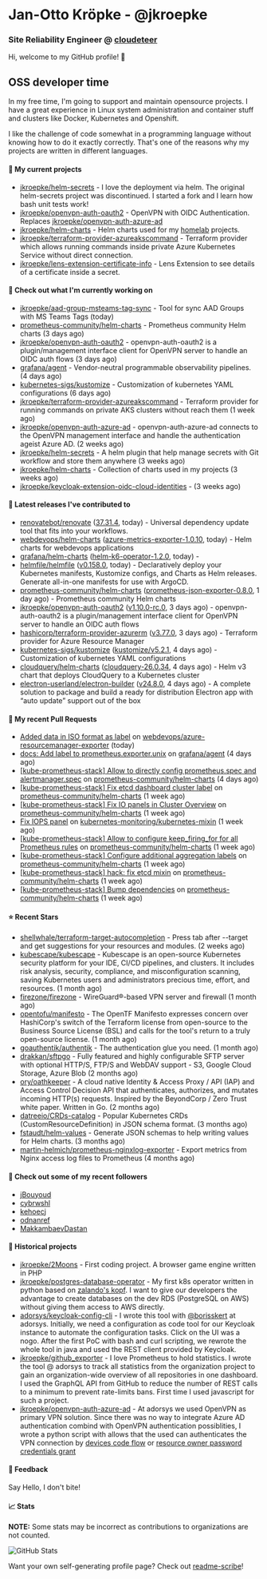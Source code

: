 # Jan-Otto Kröpke - @jkroepke
### Site Reliability Engineer @ [cloudeteer](https://cloudeteer.de/)

Hi, welcome to my GitHub profile! 👋

## OSS developer time
In my free time, I'm going to support and maintain opensource projects. I have a great experience in Linux system administration and container stuff and clusters like Docker, Kubernetes and Openshift.

I like the challenge of code somewhat in a programming language without knowing how to do it exactly correctly. That's one of the reasons why my projects are written in different languages.

#### 🌱 My current projects
- [jkroepke/helm-secrets](https://github.com/jkroepke/helm-secrets) - I love the deployment via helm. The original helm-secrets project was discontinued. I started a fork and I learn how bash unit tests work!
- [jkroepke/openvpn-auth-oauth2](https://github.com/jkroepke/openvpn-auth-oauth2) - OpenVPN with OIDC Authentication. Replaces  [jkroepke/openvpn-auth-azure-ad](https://github.com/jkroepke/openvpn-auth-azure-ad) 
- [jkroepke/helm-charts](https://github.com/jkroepke/helm-charts) - Helm charts used for my [homelab](https://github.com/jkroepke/homelab) projects.
- [jkroepke/terraform-provider-azureakscommand](https://github.com/jkroepke/terraform-provider-azureakscommand) - Terraform provider which allows running commands inside private Azure Kubernetes Service without direct connection.
- [jkroepke/lens-extension-certificate-info](https://github.com/jkroepke/lens-extension-certificate-info) - Lens Extension to see details of a certificate inside a secret.

#### 👷 Check out what I'm currently working on

- [jkroepke/aad-group-msteams-tag-sync](https://github.com/jkroepke/aad-group-msteams-tag-sync) - Tool for sync AAD Groups with MS Teams Tags (today)
- [prometheus-community/helm-charts](https://github.com/prometheus-community/helm-charts) - Prometheus community Helm charts (3 days ago)
- [jkroepke/openvpn-auth-oauth2](https://github.com/jkroepke/openvpn-auth-oauth2) - openvpn-auth-oauth2 is a plugin/management interface client for OpenVPN server to handle an OIDC auth flows (3 days ago)
- [grafana/agent](https://github.com/grafana/agent) - Vendor-neutral programmable observability pipelines. (4 days ago)
- [kubernetes-sigs/kustomize](https://github.com/kubernetes-sigs/kustomize) - Customization of kubernetes YAML configurations (6 days ago)
- [jkroepke/terraform-provider-azureakscommand](https://github.com/jkroepke/terraform-provider-azureakscommand) - Terraform provider for running commands on private AKS clusters without reach them (1 week ago)
- [jkroepke/openvpn-auth-azure-ad](https://github.com/jkroepke/openvpn-auth-azure-ad) - openvpn-auth-azure-ad connects to the OpenVPN management interface and handle the authentication ageist Azure AD. (2 weeks ago)
- [jkroepke/helm-secrets](https://github.com/jkroepke/helm-secrets) - A helm plugin that help manage secrets with Git workflow and store them anywhere (3 weeks ago)
- [jkroepke/helm-charts](https://github.com/jkroepke/helm-charts) - Collection of charts used in my projects (3 weeks ago)
- [jkroepke/keycloak-extension-oidc-cloud-identities](https://github.com/jkroepke/keycloak-extension-oidc-cloud-identities) -  (3 weeks ago)

#### 🔭 Latest releases I've contributed to

- [renovatebot/renovate](https://github.com/renovatebot/renovate) ([37.31.4](https://github.com/renovatebot/renovate/releases/tag/37.31.4), today) - Universal dependency update tool that fits into your workflows.
- [webdevops/helm-charts](https://github.com/webdevops/helm-charts) ([azure-metrics-exporter-1.0.10](https://github.com/webdevops/helm-charts/releases/tag/azure-metrics-exporter-1.0.10), today) - Helm charts for webdevops applications
- [grafana/helm-charts](https://github.com/grafana/helm-charts) ([helm-k6-operator-1.2.0](https://github.com/grafana/helm-charts/releases/tag/helm-k6-operator-1.2.0), today) - 
- [helmfile/helmfile](https://github.com/helmfile/helmfile) ([v0.158.0](https://github.com/helmfile/helmfile/releases/tag/v0.158.0), today) - Declaratively deploy your Kubernetes manifests, Kustomize configs, and Charts as Helm releases. Generate all-in-one manifests for use with ArgoCD.
- [prometheus-community/helm-charts](https://github.com/prometheus-community/helm-charts) ([prometheus-json-exporter-0.8.0](https://github.com/prometheus-community/helm-charts/releases/tag/prometheus-json-exporter-0.8.0), 1 day ago) - Prometheus community Helm charts
- [jkroepke/openvpn-auth-oauth2](https://github.com/jkroepke/openvpn-auth-oauth2) ([v1.10.0-rc.0](https://github.com/jkroepke/openvpn-auth-oauth2/releases/tag/v1.10.0-rc.0), 3 days ago) - openvpn-auth-oauth2 is a plugin/management interface client for OpenVPN server to handle an OIDC auth flows
- [hashicorp/terraform-provider-azurerm](https://github.com/hashicorp/terraform-provider-azurerm) ([v3.77.0](https://github.com/hashicorp/terraform-provider-azurerm/releases/tag/v3.77.0), 3 days ago) - Terraform provider for Azure Resource Manager
- [kubernetes-sigs/kustomize](https://github.com/kubernetes-sigs/kustomize) ([kustomize/v5.2.1](https://github.com/kubernetes-sigs/kustomize/releases/tag/kustomize/v5.2.1), 4 days ago) - Customization of kubernetes YAML configurations
- [cloudquery/helm-charts](https://github.com/cloudquery/helm-charts) ([cloudquery-26.0.34](https://github.com/cloudquery/helm-charts/releases/tag/cloudquery-26.0.34), 4 days ago) - Helm v3 chart that deploys CloudQuery to a Kubernetes cluster
- [electron-userland/electron-builder](https://github.com/electron-userland/electron-builder) ([v24.8.0](https://github.com/electron-userland/electron-builder/releases/tag/v24.8.0), 4 days ago) - A complete solution to package and build a ready for distribution Electron app with “auto update” support out of the box

#### 🔨 My recent Pull Requests

- [Added data in ISO format as label](https://github.com/webdevops/azure-resourcemanager-exporter/pull/66) on [webdevops/azure-resourcemanager-exporter](https://github.com/webdevops/azure-resourcemanager-exporter) (today)
- [docs: Add label to prometheus.exporter.unix](https://github.com/grafana/agent/pull/5542) on [grafana/agent](https://github.com/grafana/agent) (4 days ago)
- [[kube-prometheus-stack] Allow to directly config prometheus.spec and  alertmanager.spec](https://github.com/prometheus-community/helm-charts/pull/3920) on [prometheus-community/helm-charts](https://github.com/prometheus-community/helm-charts) (4 days ago)
- [[kube-prometheus-stack] Fix etcd dashboard cluster label](https://github.com/prometheus-community/helm-charts/pull/3907) on [prometheus-community/helm-charts](https://github.com/prometheus-community/helm-charts) (1 week ago)
- [[kube-prometheus-stack] Fix IO panels in Cluster Overview](https://github.com/prometheus-community/helm-charts/pull/3902) on [prometheus-community/helm-charts](https://github.com/prometheus-community/helm-charts) (1 week ago)
- [Fix IOPS panel](https://github.com/kubernetes-monitoring/kubernetes-mixin/pull/876) on [kubernetes-monitoring/kubernetes-mixin](https://github.com/kubernetes-monitoring/kubernetes-mixin) (1 week ago)
- [[kube-prometheus-stack] Allow to configure keep_firing_for for all Prometheus rules](https://github.com/prometheus-community/helm-charts/pull/3890) on [prometheus-community/helm-charts](https://github.com/prometheus-community/helm-charts) (1 week ago)
- [[kube-prometheus-stack] Configure additional aggregation labels](https://github.com/prometheus-community/helm-charts/pull/3883) on [prometheus-community/helm-charts](https://github.com/prometheus-community/helm-charts) (1 week ago)
- [[kube-prometheus-stack] hack: fix etcd mixin](https://github.com/prometheus-community/helm-charts/pull/3880) on [prometheus-community/helm-charts](https://github.com/prometheus-community/helm-charts) (1 week ago)
- [[kube-prometheus-stack] Bump dependencies](https://github.com/prometheus-community/helm-charts/pull/3876) on [prometheus-community/helm-charts](https://github.com/prometheus-community/helm-charts) (1 week ago)

#### ⭐ Recent Stars

- [shellwhale/terraform-target-autocompletion](https://github.com/shellwhale/terraform-target-autocompletion) - Press tab after --target and get suggestions for your resources and modules. (2 weeks ago)
- [kubescape/kubescape](https://github.com/kubescape/kubescape) - Kubescape is an open-source Kubernetes security platform for your IDE, CI/CD pipelines, and clusters. It includes risk analysis, security, compliance, and misconfiguration scanning, saving Kubernetes users and administrators precious time, effort, and resources. (1 month ago)
- [firezone/firezone](https://github.com/firezone/firezone) - WireGuard®-based VPN server and firewall (1 month ago)
- [opentofu/manifesto](https://github.com/opentofu/manifesto) - The OpenTF Manifesto expresses concern over HashiCorp&#39;s switch of the Terraform license from open-source to the Business Source License (BSL) and calls for the tool&#39;s return to a truly open-source license. (1 month ago)
- [goauthentik/authentik](https://github.com/goauthentik/authentik) - The authentication glue you need. (1 month ago)
- [drakkan/sftpgo](https://github.com/drakkan/sftpgo) - Fully featured and highly configurable SFTP server with optional HTTP/S, FTP/S and WebDAV support - S3, Google Cloud Storage, Azure Blob (2 months ago)
- [ory/oathkeeper](https://github.com/ory/oathkeeper) - A cloud native Identity &amp; Access Proxy / API (IAP) and Access Control Decision API that authenticates, authorizes, and mutates incoming HTTP(s) requests. Inspired by the BeyondCorp / Zero Trust white paper. Written in Go. (2 months ago)
- [datreeio/CRDs-catalog](https://github.com/datreeio/CRDs-catalog) - Popular Kubernetes CRDs (CustomResourceDefinition) in JSON schema format. (3 months ago)
- [fstaudt/helm-values](https://github.com/fstaudt/helm-values) - Generate JSON schemas to help writing values for Helm charts. (3 months ago)
- [martin-helmich/prometheus-nginxlog-exporter](https://github.com/martin-helmich/prometheus-nginxlog-exporter) - Export metrics from Nginx access log files to Prometheus (4 months ago)

#### 👯 Check out some of my recent followers

- [jBouyoud](https://github.com/jBouyoud)
- [cybrwshl](https://github.com/cybrwshl)
- [kehoecj](https://github.com/kehoecj)
- [odnanref](https://github.com/odnanref)
- [MakkambaevDastan](https://github.com/MakkambaevDastan)

#### 📜 Historical projects
- [jkroepke/2Moons](https://github.com/jkroepke/2Moons) - First coding project. A browser game engine written in PHP
- [jkroepke/postgres-database-operator](https://github.com/jkroepke/postgres-database-operator) - My first k8s operator written in python based on [zalando's kopf](https://github.com/zalando-incubator/kopf). I want to give our developers the advantage to create databases on the dev RDS (PostgreSQL on AWS) without giving them access to AWS directly.
- [adorsys/keycloak-config-cli](https://github.com/adorsys/keycloak-config-cli) - I wrote this tool with [@borisskert](https://github.com/borisskert) at adorsys. Initially, we need a configuration as code tool for our Keycloak instance to automate the configuration tasks. Click on the UI was a nogo. After the first PoC with bash and curl scripting, we rewrote the whole tool in java and used the REST client provided by Keycloak.
- [jkroepke/github_exporter](https://github.com/jkroepke/github_exporter) - I love Prometheus to hold statistics. I wrote the tool @ adorsys to track all statistics from the organization project to gain an organization-wide overview of all repositories in one dashboard. I used the GraphQL API from GitHub to reduce the number of REST calls to a minimum to prevent rate-limits bans. First time I used javascript for such a project.
- [jkroepke/openvpn-auth-azure-ad](https://github.com/jkroepke/openvpn-auth-azure-ad) - At adorsys we used OpenVPN as primary VPN solution. Since there was no way to integrate Azure AD authentication combind with OpenVPN authentication possiblities, I wrote a python script with allows that the used can authenticates the VPN connection by [devices code flow](https://docs.microsoft.com/en-us/azure/active-directory/develop/v2-oauth2-device-code) or [resource owner password credentials grant](https://docs.microsoft.com/en-us/azure/active-directory/develop/v2-oauth-ropc)

#### 💬 Feedback

Say Hello, I don't bite!

#### 📈 Stats

**NOTE:** Some stats may be incorrect as contributions to organizations
are not counted.

![GitHub Stats](https://github-readme-stats.vercel.app/api?username=jkroepke&count_private=false&theme=tokyonight&show_icons=true)

Want your own self-generating profile page? Check out [readme-scribe](https://github.com/muesli/readme-scribe)!
